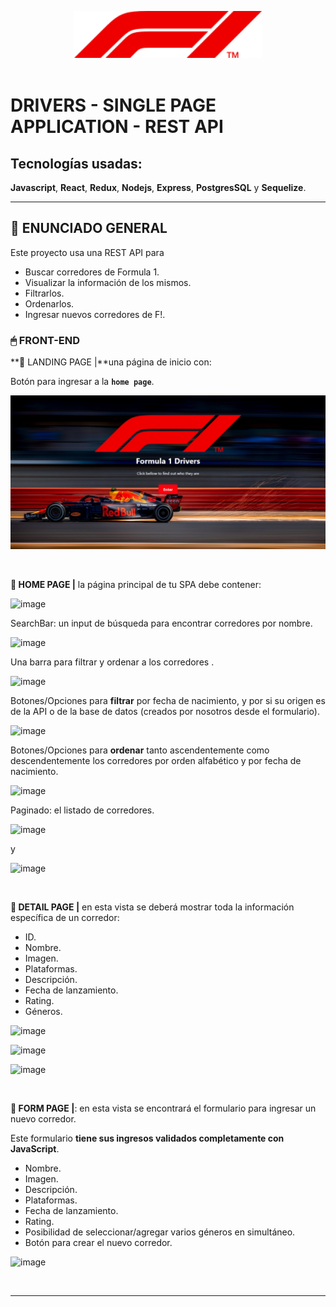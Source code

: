 <div align="center">
<img src="./F1.svg" alt="" style="margin-top: 30px; width: 300px;" />
</div><br />

# DRIVERS - SINGLE PAGE APPLICATION - REST API

##  Tecnologías usadas: 

**Javascript**, **React**, **Redux**, **Nodejs**, **Express**, **PostgresSQL** y **Sequelize**.
<br />

---
## **📖 ENUNCIADO GENERAL**

Este proyecto usa una REST API para 

-  Buscar corredores de Formula 1.
-  Visualizar la información de los mismos.
-  Filtrarlos.
-  Ordenarlos.
-  Ingresar nuevos corredores de F!.

### **🖱 FRONT-END**

**📍 LANDING PAGE |**una página de inicio con:

Botón para ingresar a la **`home page`**.
  
![image](https://github.com/MoniMcI/pi-drivers/blob/main/client/src/assets/landing.png)

<br />

**📍 HOME PAGE |** la página principal de tu SPA debe contener:

![image](https://github.com/MoniMcI/pi-drivers/assets/landing.png)


SearchBar: un input de búsqueda para encontrar corredores por nombre.

![image](https://github.com/MoniMcI/pi-drivers/assets/landing.png)

Una barra para filtrar y ordenar a los corredores .

![image](https://github.com/MoniMcI/pi-drivers/assets/landing.png)

Botones/Opciones para **filtrar** por fecha de nacimiento, y por si su origen es de la API o de la base de datos (creados por nosotros desde el formulario).

![image](https://github.com/MoniMcI/pi-drivers/assets/landing.png)

Botones/Opciones para **ordenar** tanto ascendentemente como descendentemente los corredores por orden alfabético y por fecha de nacimiento.

![image](https://github.com/MoniMcI/pi-drivers/assets/landing.png)

Paginado: el listado de corredores.

![image](https://github.com/MoniMcI/pi-drivers/assets/landing.png)

y

![image](https://github.com/MoniMcI/pi-drivers/assets/landing.png)

<br />

**📍 DETAIL PAGE |** en esta vista se deberá mostrar toda la información específica de un corredor:

-  ID.
-  Nombre.
-  Imagen.
-  Plataformas.
-  Descripción.
-  Fecha de lanzamiento.
-  Rating.
-  Géneros.

![image](https://github.com/MoniMcI/pi-drivers/assets/landing.png)

![image](https://github.com/MoniMcI/pi-drivers/assets/landing.png)

![image](https://github.com/MoniMcI/pi-drivers/assets/landing.png)


<br />

**📍 FORM PAGE |**: en esta vista se encontrará el formulario para ingresar un nuevo corredor.

Este formulario **tiene sus ingresos validados completamente con JavaScript**.

-  Nombre.
-  Imagen.
-  Descripción.
-  Plataformas.
-  Fecha de lanzamiento.
-  Rating.
-  Posibilidad de seleccionar/agregar varios géneros en simultáneo.
-  Botón para crear el nuevo corredor.

![image](https://github.com/MoniMcI/pi-drivers/assets/landing.png)

<br />

---

<br />

<div align="center">
<img src="./videogame.png" alt="" />
</div>


<br />

<div align="center">
<img src="./videogame.png" alt="" />
</div>
